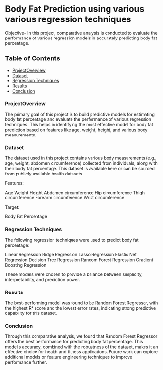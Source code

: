 # Body Fat Prediction using various various regression techniques

Objective- In this project, comparative analysis is conducted to evaluate the performance of various regression models in accurately predicting body fat percentage.

## Table of Contents
- [ProjectOverview](#ProjectOverview)
- [Dataset](#Dataset)
- [Regression Techniques](#RegressionTechniques)
- [Results](#Results)
- [Conclusion](#Conclusion)



### ProjectOverview
The primary goal of this project is to build predictive models for estimating body fat percentage and evaluate the performance of various regression techniques. This helps in identifying the most effective model for body fat prediction based on features like age, weight, height, and various body measurements.

### Dataset
The dataset used in this project contains various body measurements (e.g., age, weight, abdomen circumference) collected from individuals, along with their body fat percentage. This dataset is available here or can be sourced from publicly available health datasets.

Features:

Age
Weight
Height
Abdomen circumference
Hip circumference
Thigh circumference
Forearm circumference
Wrist circumference

Target:

Body Fat Percentage

### Regression Techniques
The following regression techniques were used to predict body fat percentage:

Linear Regression
Ridge Regression
Lasso Regression
Elastic Net Regression
Decision Tree Regression
Random Forest Regression
Gradient Boosting Regression

These models were chosen to provide a balance between simplicity, interpretability, and prediction power.

### Results

The best-performing model was found to be Random Forest Regressor, with the highest R² score and the lowest error rates, indicating strong predictive capability for this dataset.

### Conclusion
Through this comparative analysis, we found that Random Forest Regressor offers the best performance for predicting body fat percentage. This model's accuracy, combined with the robustness of the dataset, makes it an effective choice for health and fitness applications. Future work can explore additional models or feature engineering techniques to improve performance further.
